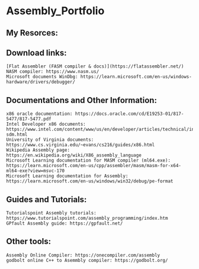 # Assembly_Portfolio
## My Resorces: <br />
  ## Download links: <br />
    [Flat Assembler (FASM compiler & docs)](https://flatassembler.net/)
    NASM compiler: https://www.nasm.us/
    Microsoft documents WinDbg: https://learn.microsoft.com/en-us/windows-hardware/drivers/debugger/
  ## Documentations and Other Information: <br />
    x86 oracle documentation: https://docs.oracle.com/cd/E19253-01/817-5477/817-5477.pdf
    Intel Developer x86 documents: https://www.intel.com/content/www/us/en/developer/articles/technical/intel-sdm.html
    University of Virginia documents: https://www.cs.virginia.edu/~evans/cs216/guides/x86.html
    Wikipedia Assembly page: https://en.wikipedia.org/wiki/X86_assembly_language
    Microsoft Learning documentation for MASM compiler (ml64.exe): https://learn.microsoft.com/en-us/cpp/assembler/masm/masm-for-x64-ml64-exe?view=msvc-170
    Microsoft Learning documentation for Assembly: https://learn.microsoft.com/en-us/windows/win32/debug/pe-format
  ## Guides and Tutorials: <br />
    Tutorialspoint Assembly tutorials: https://www.tutorialspoint.com/assembly_programming/index.htm
    GPfault Assembly guide: https://gpfault.net/
  ## Other tools: <br />
    Assembly Online Compiler: https://onecompiler.com/assembly
    godbolt online C++ to Asemmbly compiler: https://godbolt.org/
